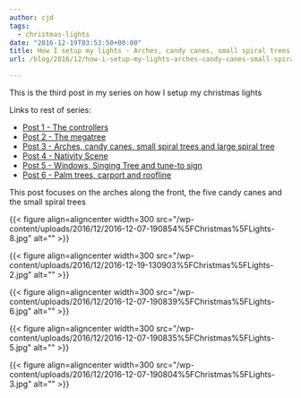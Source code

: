 ```yaml
---
author: cjd
tags:
  - christmas-lights
date: "2016-12-19T03:53:50+00:00"
title: How I setup my lights - Arches, candy canes, small spiral trees and large spiral tree
url: /blog/2016/12/how-i-setup-my-lights-arches-candy-canes-small-spiral-trees-and-large-spiral-tree/

---
```

This is the third post in my series on how I setup my christmas lights

Links to rest of series:

- [Post 1 - The controllers](/blog/2016/12/how-i-setup-my-lights-the-controllers/)
- [Post 2 - The megatree](/blog/2016/12/how-i-setup-my-lights-the-megatree/)
- [Post 3 - Arches, candy canes, small spiral trees and large spiral tree](/blog/2016/12/how-i-setup-my-lights-arches-candy-canes-small-spiral-trees-and-large-spiral-tree/)
- [Post 4 - Nativity Scene](/blog/2016/12/how-i-setup-my-lights-nativity-scene/)
- [Post 5 - Windows, Singing Tree and tune-to sign](/blog/2016/12/how-i-setup-my-lights-windows-singing-tree-and-tune-to-sign/)
- [Post 6 - Palm trees, carport and roofline](/blog/2016/12/how-i-setup-my-lights-palm-trees-carport-and-roofline/)

This post focuses on the arches along the front, the five candy canes and the small spiral trees

{{< figure align=aligncenter width=300 src="/wp-content/uploads/2016/12/2016-12-07-190854%5FChristmas%5FLights-8.jpg" alt="" >}}

{{< figure align=aligncenter width=300 src="/wp-content/uploads/2016/12/2016-12-19-130903%5FChristmas%5FLights-2.jpg" alt="" >}}

{{< figure align=aligncenter width=300 src="/wp-content/uploads/2016/12/2016-12-07-190839%5FChristmas%5FLights-6.jpg" alt="" >}}

{{< figure align=aligncenter width=300 src="/wp-content/uploads/2016/12/2016-12-07-190835%5FChristmas%5FLights-5.jpg" alt="" >}}

{{< figure align=aligncenter width=300 src="/wp-content/uploads/2016/12/2016-12-07-190804%5FChristmas%5FLights-3.jpg" alt="" >}}
